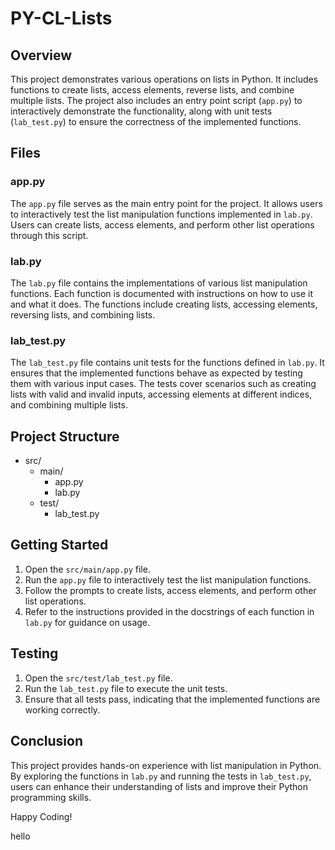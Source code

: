 # PY-CL-Lists

## Overview
This project demonstrates various operations on lists in Python. It includes functions to create lists, access elements, reverse lists, and combine multiple lists. The project also includes an entry point script (`app.py`) to interactively demonstrate the functionality, along with unit tests (`lab_test.py`) to ensure the correctness of the implemented functions.

## Files

### app.py
The `app.py` file serves as the main entry point for the project. It allows users to interactively test the list manipulation functions implemented in `lab.py`. Users can create lists, access elements, and perform other list operations through this script.

### lab.py
The `lab.py` file contains the implementations of various list manipulation functions. Each function is documented with instructions on how to use it and what it does. The functions include creating lists, accessing elements, reversing lists, and combining lists.

### lab_test.py
The `lab_test.py` file contains unit tests for the functions defined in `lab.py`. It ensures that the implemented functions behave as expected by testing them with various input cases. The tests cover scenarios such as creating lists with valid and invalid inputs, accessing elements at different indices, and combining multiple lists.

## Project Structure
- src/
  - main/
    - app.py
    - lab.py
  - test/
    - lab_test.py


## Getting Started
1. Open the `src/main/app.py` file.
2. Run the `app.py` file to interactively test the list manipulation functions.
3. Follow the prompts to create lists, access elements, and perform other list operations.
4. Refer to the instructions provided in the docstrings of each function in `lab.py` for guidance on usage.

## Testing
1. Open the `src/test/lab_test.py` file.
2. Run the `lab_test.py` file to execute the unit tests. 
3. Ensure that all tests pass, indicating that the implemented functions are working correctly.

## Conclusion
This project provides hands-on experience with list manipulation in Python. By exploring the functions in `lab.py` and running the tests in `lab_test.py`, users can enhance their understanding of lists and improve their Python programming skills.

Happy Coding!

hello  
